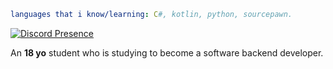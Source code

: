 ```yaml
languages that i know/learning: C#, kotlin, python, sourcepawn.
```


[![Discord Presence](https://lanyard.cnrad.dev/api/1041292965483651102)](https://discord.com/users/1041292965483651102)



An **18 yo** student who is studying to become a software backend developer.
